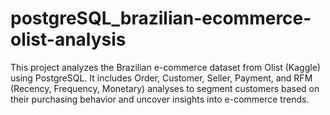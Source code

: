 # postgreSQL_brazilian-ecommerce-olist-analysis
This project analyzes the Brazilian e-commerce dataset from Olist (Kaggle) using PostgreSQL. It includes Order, Customer, Seller, Payment, and RFM (Recency, Frequency, Monetary) analyses to segment customers based on their purchasing behavior and uncover insights into e-commerce trends.
